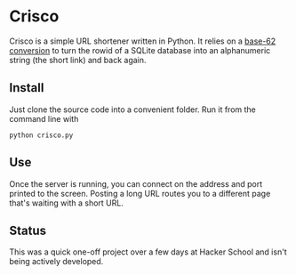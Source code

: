 # Crisco

Crisco is a simple URL shortener written in Python. It relies on a [base-62 conversion](https://gist.github.com/bhelx/778542) to turn the rowid of a SQLite database into an alphanumeric string (the short link) and back again.

## Install

Just clone the source code into a convenient folder. Run it from the command line with

`python crisco.py`

## Use

Once the server is running, you can connect on the address and port printed to the screen. Posting a long URL routes you to a different page that's waiting with a short URL.

## Status

This was a quick one-off project over a few days at Hacker School and isn't being actively developed.

